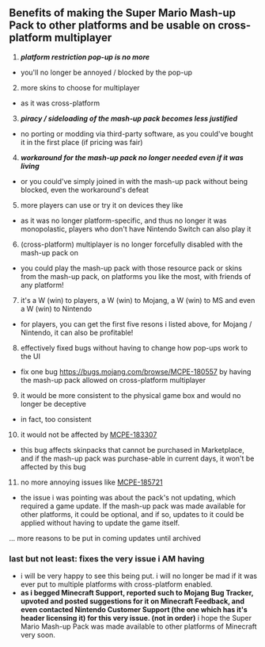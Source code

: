 ## Benefits of making the Super Mario Mash-up Pack to other platforms and be usable on cross-platform multiplayer

1. ***platform restriction pop-up is no more***
- you'll no longer be annoyed / blocked by the pop-up

2. more skins to choose for multiplayer
- as it was cross-platform

3. ***piracy / sideloading of the mash-up pack becomes less justified***
- no porting or modding via third-party software, as you could've bought it in the first place (if pricing was fair)

4. ***workaround for the mash-up pack no longer needed even if it was living***
- or you could've simply joined in with the mash-up pack without being blocked, even the workaround's defeat

<!--#. `pack_scope` can be deprecated (not `platform_lock`) - optimizes storage and bad actors can no longer abuse it (Do LittleBigPlanet Mash-up also have "pack_scope"?)-->
5. more players can use or try it on devices they like
- as it was no longer platform-specific, and thus no longer it was monopolastic, players who don't have Nintendo Switch can also play it

6. (cross-platform) multiplayer is no longer forcefully disabled with the mash-up pack on
- you could play the mash-up pack with those resource pack or skins from the mash-up pack, on platforms you like the most, with friends of any platform!

7. it's a W (win) to players, a W (win) to Mojang, a W (win) to MS and even a W (win) to Nintendo <!--if Nintendo ever was this fair 💀-->
- for players, you can get the first five resons i listed above, for Mojang / Nintendo, it can also be profitable!

8. effectively fixed bugs without having to change how pop-ups work to the UI
- fix one bug https://bugs.mojang.com/browse/MCPE-180557 by having the mash-up pack allowed on cross-platform multiplayer

9. it would be more consistent to the physical game box and would no longer be deceptive
- in fact, too consistent

10. it would not be affected by [MCPE-183307](https://bugs.mojang.com/browse/MCPE-183307)
- this bug affects skinpacks that cannot be purchased in Marketplace, and if the mash-up pack was purchase-able in current days, it won't be affected by this bug

11. no more annoying issues like [MCPE-185721](https://bugs.mojang.com/browse/MCPE-185721)
- the issue i was pointing was about the pack's not updating, which required a game update. If the mash-up pack was made available for other platforms, it could be optional, and if so, updates to it could be applied without having to update the game itself.

... more reasons to be put in coming updates until archived

### last but not least: **fixes the very issue i AM having**
- i will be very happy to see this being put. i will no longer be mad if it was ever put to multiple platforms with cross-platform enabled.
- **as i begged Minecraft Support, reported such to Mojang Bug Tracker, upvoted and posted suggestions for it on Minecraft Feedback, and even contacted Nintendo Customer Support (the one which has it's header licensing it) for this very issue. (not in order)** i hope the Super Mario Mash-up Pack was made available to other platforms of Minecraft very soon.
